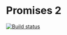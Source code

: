 # Promises 2
[![Build status](https://ci.appveyor.com/api/projects/status/ug4srg1seqhix5b4?svg=true)](https://ci.appveyor.com/project/AntonChu/promiseshw2)
